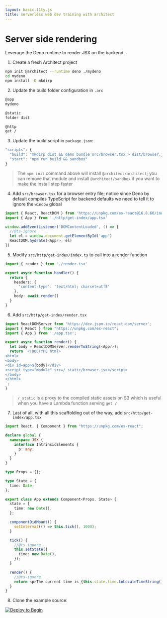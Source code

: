 ```yaml
---
layout: basic.11ty.js
title: serverless web dev training with architect
---
```


# Server side rendering 

Leverage the Deno runtime to render JSX on the backend.

1. Create a fresh Architect project

```bash
npm init @architect --runtime deno ./mydeno
cd mydeno
npm install -D mkdirp
```

2. Update the build folder configuration in `.arc`

```bash
@app
mydeno

@static
folder dist

@http
get /
```

3. Update the build script in `package.json`:

```javascript
"scripts": {
  "build": "mkdirp dist && deno bundle src/browser.tsx > dist/browser.js",
  "start": "npm run build && sandbox"
}
```

> The `npm init` command above will install `@architect/architect`; you can remove that module and install `@architect/sandbox` if you want to make the install step faster 

4. Add `src/browser.tsx` for a browser entry file; notice since Deno by default compiles TypeScript for backend defaults we need to tell it to ignore the `window` global

```typescript
import { React, ReactDOM } from 'https://unpkg.com/es-react@16.8.60/index.js'
import { App } from './http/get-index/app.tsx'

window.addEventListener('DOMContentLoaded', () => {
  //@ts-ignore
  let el = window.document.getElementById('app')
  ReactDOM.hydrate(<App/>, el)
})
```

5. Modify `src/http/get-index/index.ts` to call into a render function

```typescript
import { render } from './render.tsx'

export async function handler() {
  return {
    headers: {
      'content-type': 'text/html; charset=utf8'
    },
    body: await render()
  }
}
```

6. Add `src/http/get-index/render.tsx`

```typescript
import ReactDOMServer from 'https://dev.jspm.io/react-dom/server';
import { React } from "https://unpkg.com/es-react";
import { App } from './app.tsx';

export async function render() {
  let body = ReactDOMServer.renderToString(<App/>);
  return `<!DOCTYPE html>
<html>
<body>
<div id=app>${body}</div>
<script type="module" src=/_static/browser.js></script>
</body>
</html>
`;
}
```

> `/_static` is a proxy to the compiled static assets on S3 which is useful when you have a Lambda function serving `get /`

7. Last of all, with all this scaffolding out of the way, add `src/http/get-index/app.tsx`

```typescript
import React, { Component } from "https://unpkg.com/es-react";

declare global {
  namespace JSX {
    interface IntrinsicElements {
      p: any;
    }
  }
}

type Props = {};

type State = {
  time: Date;
};

export class App extends Component<Props, State> {
  state = {
    time: new Date(),
  };

  componentDidMount() {
    setInterval(() => this.tick(), 1000);
  }

  tick() {
    //@ts-ignore
    this.setState({
      time: new Date(),
    });
  }

  render() {
    //@ts-ignore
    return <p>The current time is {this.state.time.toLocaleTimeString()}</p>;
  }
}
```

8. Clone the example source: 

[![Deploy to Begin](https://static.begin.com/deploy-to-begin.svg)](https://begin.com/apps/create?template=https://github.com/begin-examples/learn-node-ssr)
